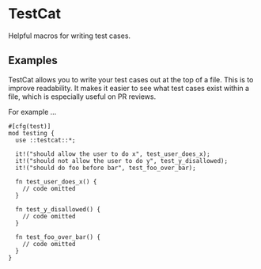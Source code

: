 # TestCat

Helpful macros for writing test cases.

## Examples

TestCat allows you to write your test cases out at the top of a file.
This is to improve readability. It makes it easier to see what test
cases exist within a file, which is especially useful on PR reviews.

For example ...

```
#[cfg(test)]
mod testing {
  use ::testcat::*;

  it!("should allow the user to do x", test_user_does_x);
  it!("should not allow the user to do y", test_y_disallowed);
  it!("should do foo before bar", test_foo_over_bar);

  fn test_user_does_x() {
    // code omitted
  }

  fn test_y_disallowed() {
    // code omitted
  }

  fn test_foo_over_bar() {
    // code omitted
  }
}
```
